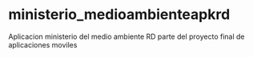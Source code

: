 # ministerio_medioambienteapkrd

Aplicacion ministerio del medio ambiente RD parte del proyecto final de aplicaciones moviles

